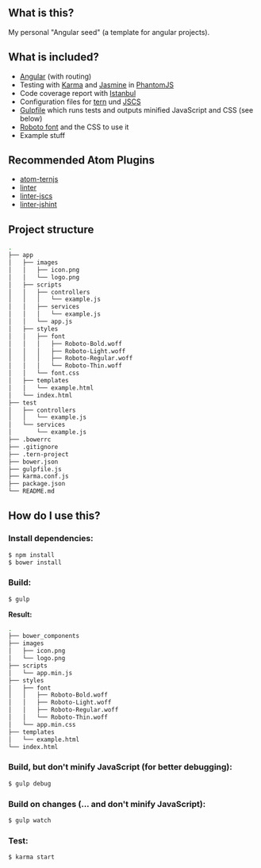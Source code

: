 ## What is this?

My personal "Angular seed" (a template for angular projects).

## What is included?

* [Angular](https://angularjs.org/) (with routing)
* Testing with [Karma](http://karma-runner.github.io/) and [Jasmine](http://jasmine.github.io/) in [PhantomJS](http://phantomjs.org/)
* Code coverage report with [Istanbul](https://gotwarlost.github.io/istanbul/)
* Configuration files for [tern](http://ternjs.net/) und [JSCS](http://jscs.info/)
* [Gulpfile](http://gulpjs.com/) which runs tests and outputs minified JavaScript and CSS (see below)
* [Roboto font](https://www.google.com/fonts/specimen/Roboto) and the CSS to use it
* Example stuff

## Recommended Atom Plugins

* [atom-ternjs](https://atom.io/packages/atom-ternjs)
* [linter](https://atom.io/packages/linter)
* [linter-jscs](https://atom.io/packages/linter-jscs)
* [linter-jshint](https://atom.io/packages/linter-jshint)

## Project structure

```sh
.
├── app
│   ├── images
│   │   ├── icon.png
│   │   └── logo.png
│   ├── scripts
│   │   ├── controllers
│   │   │   └── example.js
│   │   ├── services
│   │   │   └── example.js
│   │   └── app.js
│   ├── styles
│   │   ├── font
│   │   │   ├── Roboto-Bold.woff
│   │   │   ├── Roboto-Light.woff
│   │   │   ├── Roboto-Regular.woff
│   │   │   └── Roboto-Thin.woff
│   │   └── font.css
│   ├── templates
│   │   └── example.html
│   └── index.html
├── test
│   ├── controllers
│   │   └── example.js
│   └── services
│       └── example.js
├── .bowerrc
├── .gitignore
├── .tern-project
├── bower.json
├── gulpfile.js
├── karma.conf.js
├── package.json
└── README.md
```

## How do I use this?

### Install dependencies:
```sh
$ npm install
$ bower install
```

### Build:
```sh
$ gulp
```

**Result:**

```sh
.
├── bower_components
├── images
│   ├── icon.png
│   └── logo.png
├── scripts
│   └── app.min.js
├── styles
│   ├── font
│   │   ├── Roboto-Bold.woff
│   │   ├── Roboto-Light.woff
│   │   ├── Roboto-Regular.woff
│   │   └── Roboto-Thin.woff
│   └── app.min.css
├── templates
│   └── example.html
└── index.html
```

### Build, but don't minify JavaScript (for better debugging):
```sh
$ gulp debug
```

### Build on changes (... and don't minify JavaScript):
```sh
$ gulp watch
```

### Test:
```sh
$ karma start
```
